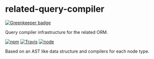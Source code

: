 # related-query-compiler

[![Greenkeeper badge](https://badges.greenkeeper.io/eventEmitter/related-query-compiler.svg)](https://greenkeeper.io/)

Query compiler infrastructure for the related ORM.


[![npm](https://img.shields.io/npm/dm/related-query-compiler.svg?style=flat-square)](https://www.npmjs.com/package/related-query-compiler)
[![Travis](https://img.shields.io/travis/eventEmitter/related-query-compiler.svg?style=flat-square)](https://travis-ci.org/eventEmitter/related-query-compiler)
[![node](https://img.shields.io/node/v/related-query-compiler.svg?style=flat-square)](https://nodejs.org/)


Based on an AST like data structure and compilers for each node type.